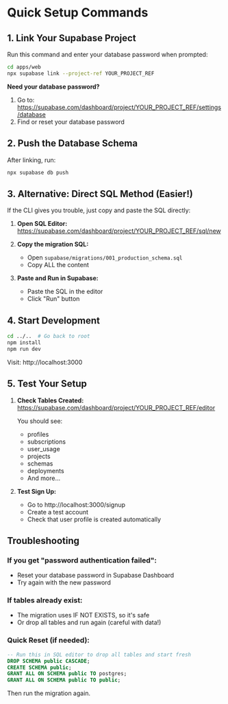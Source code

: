 # Quick Setup Commands

## 1. Link Your Supabase Project

Run this command and enter your database password when prompted:

```bash
cd apps/web
npx supabase link --project-ref YOUR_PROJECT_REF
```

**Need your database password?**
1. Go to: https://supabase.com/dashboard/project/YOUR_PROJECT_REF/settings/database
2. Find or reset your database password

## 2. Push the Database Schema

After linking, run:

```bash
npx supabase db push
```

## 3. Alternative: Direct SQL Method (Easier!)

If the CLI gives you trouble, just copy and paste the SQL directly:

1. **Open SQL Editor:**
   https://supabase.com/dashboard/project/YOUR_PROJECT_REF/sql/new

2. **Copy the migration SQL:**
   - Open `supabase/migrations/001_production_schema.sql`
   - Copy ALL the content

3. **Paste and Run in Supabase:**
   - Paste the SQL in the editor
   - Click "Run" button

## 4. Start Development

```bash
cd ../..  # Go back to root
npm install
npm run dev
```

Visit: http://localhost:3000

## 5. Test Your Setup

1. **Check Tables Created:**
   https://supabase.com/dashboard/project/YOUR_PROJECT_REF/editor

   You should see:
   - profiles
   - subscriptions
   - user_usage
   - projects
   - schemas
   - deployments
   - And more...

2. **Test Sign Up:**
   - Go to http://localhost:3000/signup
   - Create a test account
   - Check that user profile is created automatically

## Troubleshooting

### If you get "password authentication failed":
- Reset your database password in Supabase Dashboard
- Try again with the new password

### If tables already exist:
- The migration uses IF NOT EXISTS, so it's safe
- Or drop all tables and run again (careful with data!)

### Quick Reset (if needed):
```sql
-- Run this in SQL editor to drop all tables and start fresh
DROP SCHEMA public CASCADE;
CREATE SCHEMA public;
GRANT ALL ON SCHEMA public TO postgres;
GRANT ALL ON SCHEMA public TO public;
```

Then run the migration again.